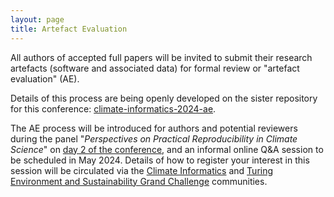```yaml
---
layout: page
title: Artefact Evaluation
---
```


All authors of accepted full papers will be invited to submit their research artefacts (software and associated data) for formal review or "artefact evaluation" (AE).

Details of this process are being openly developed on the sister repository for this conference: [climate-informatics-2024-ae](https://github.com/alan-turing-institute/climate-informatics-2024-ae).

The AE process will be introduced for authors and potential reviewers during the panel "*Perspectives on Practical Reproducibility in Climate Science*" on [day 2 of the conference](../schedule), and an informal online Q&A session to be scheduled in May 2024. Details of how to register your interest in this session will be circulated via the [Climate Informatics](http://www.climateinformatics.org) and [Turing Environment and Sustainability Grand Challenge](https://cassgvp.kumu.io/alan-turing-institute-environment-and-sustainability) communities.
